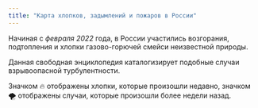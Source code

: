 ```yaml
---
title: "Карта хлопков, задымлений и пожаров в России"
---
```


Начиная с *февраля 2022* года, в России участились возгорания, подтопления 
и хлопки газово-горючей смейси неизвестной природы.

Данная свободная энциклопедия каталогизирует подобные 
случаи взрывоопасной турбулентности.

Значком 🔥 отображены хлопки, которые произошли недавно, значком 🌪️
отображены случаи, которые произошли более недели назад.